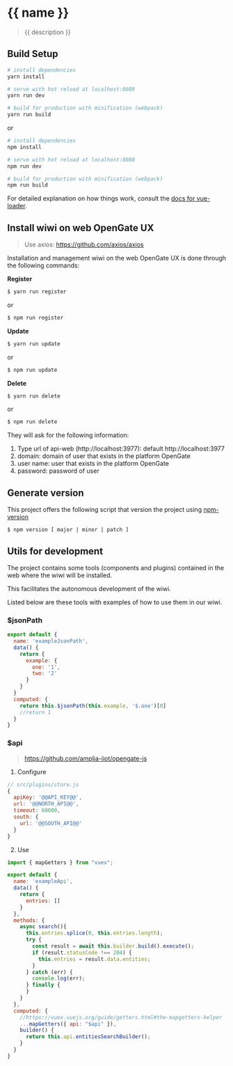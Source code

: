 # {{ name }}

> {{ description }}

## Build Setup

``` bash
# install dependencies
yarn install

# serve with hot reload at localhost:8080
yarn run dev

# build for production with minification (webpack)
yarn run build
```

or

``` bash
# install dependencies
npm install

# serve with hot reload at localhost:8080
npm run dev

# build for production with minification (webpack)
npm run build
```

For detailed explanation on how things work, consult the [docs for vue-loader](http://vuejs.github.io/vue-loader).

## Install wiwi on web OpenGate UX

> Use axios: https://github.com/axios/axios

Installation and management wiwi on the web OpenGate UX is done through the following commands:

**Register**

``` bash
$ yarn run register
```

or

``` bash
$ npm run register
```

**Update**

``` bash
$ yarn run update
```

or

``` bash
$ npm run update
```

**Delete**

``` bash
$ yarn run delete
```

or 

``` bash
$ npm run delete
```

They will ask for the following information:

1. Type url of api-web (http://localhost:3977): default http://localhost:3977
2. domain: domain of user that exists in the platform OpenGate
3. user name: user that exists in the platform OpenGate
4. password: password of user

## Generate version

This project offers the following script that version the project using [npm-version](https://docs.npmjs.com/cli/version)

``` shell
$ npm version [ major | minor | patch ]
```

## Utils for development

The project contains some tools (components and plugins) contained in the web where the wiwi will be installed.

This facilitates the autonomous development of the wiwi.

Listed below are these tools with examples of how to use them in our wiwi.

### $jsonPath

``` javascript
export default {
  name: 'exampleJsonPath',
  data() {
    return {
      example: {
        one: '1',
        two: '2'
      }
    }
  }
  computed: {
    return this.$jsonPath(this.example, '$.one')[0]
    //return 1
  }
}
```

### $api 

> https://github.com/amplia-iiot/opengate-js

1. Configure 

``` javascript
// src/plugins/store.js
{
  apiKey: '@@API_KEY@@',
  url: '@@NORTH_API@@',
  timeout: 60000,
  south: {
    url: '@@SOUTH_API@@'
  }
}

```

2. Use

``` javascript
import { mapGetters } from "vuex";

export default {
  name: 'exampleApi',
  data() {
    return {
      entries: []
    }
  },
  methods: {
    async search(){
      this.entries.splice(0, this.entries.length);
      try {
        const result = await this.builder.build().execute();
        if (result.statusCode !== 204) {
          this.entries = result.data.entities;
        }
      } catch (err) {
        console.log(err);
      } finally {
      }
    }
  },
  computed: {
    //https://vuex.vuejs.org/guide/getters.html#the-mapgetters-helper
    ...mapGetters({ api: "$api" }),
    builder() {
      return this.api.entitiesSearchBuilder();
    }
  }
}
```

